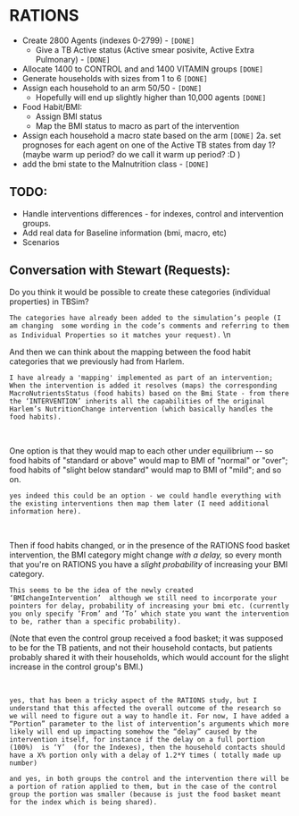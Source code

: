 # RATIONS 


* Create 2800 Agents (indexes 0-2799)  -  `[DONE]`
   * Give a TB Active status (Active smear posivite, Active Extra Pulmonary) - `[DONE]`
* Allocate 1400 to CONTROL and and 1400 VITAMIN groups     `[DONE]`
* Generate households with sizes from 1 to 6               `[DONE]`
* Assign each household to an arm 50/50 -                  `[DONE]`
   * Hopefully will end up slightly higher than 10,000 agents    `[DONE]`
* Food Habit/BMI:
  * Assign BMI status
  * Map the BMI status to macro as part of the intervention
* Assign each household a macro state based on the arm     `[DONE]`
  2a. set prognoses for each agent on one of the Active TB states from day 1? (maybe warm up period? do we call it warm up period? :D )
* add the bmi state to the Malnutrition class - `[DONE]`


## TODO:

* Handle interventions differences - for indexes, control and intervention groups.
* Add real data for Baseline information (bmi, macro, etc)
* Scenarios

 <NEED TO ADD MORE TODOs HERE>


## Conversation with Stewart (Requests):

Do you think it would be possible to create these categories (individual properties) in TBSim?

`The categories have already been added to the simulation’s people (I am changing  some wording in the code’s comments and referring to them as Individual Properties so it matches your request).` \n  

And then we can think about the mapping between the food habit categories that we previously had from Harlem.

`I have already a 'mapping' implemented as part of an intervention;  When the intervention is added it resolves (maps) the corresponding MacroNutrientsStatus (food habits) based on the Bmi State - from there the ‘INTERVENTION’ inherits all the capabilities of the original Harlem’s NutritionChange intervention (which basically handles the food habits).`

 

One option is that they would map to each other under equilibrium -- so food habits of "standard or above" would map to BMI of "normal" or "over"; food habits of "slight below standard" would map to BMI of "mild"; and so on.

`yes indeed this could be an option - we could handle everything with the existing interventions then map them later (I need additional information here).`

 

Then if food habits changed, or in the presence of the RATIONS food basket intervention, the BMI category might change *with a delay,* so every month that you're on RATIONS you have a *slight probability* of increasing your BMI category.

`This seems to be the idea of the newly created ‘BMIchangeIntervention’  although we still need to incorporate your pointers for delay, probability of increasing your bmi etc. (currently you only specify ‘From’ and ‘To’ which state you want the intervention to be, rather than a specific probability).`

(Note that even the control group received a food basket; it was supposed to be for the TB patients, and not their household contacts, but patients probably shared it with their households, which would account for the slight increase in the control group's BMI.)

 

`yes, that has been a tricky aspect of the RATIONS study, but I understand that this affected the overall outcome of the research so we will need to figure out a way to handle it. For now, I have added a “Portion” parameter to the list of intervention’s arguments which more likely will end up impacting somehow the “delay” caused by the intervention itself, for instance if the delay on a full portion (100%)  is ‘Y’  (for the Indexes), then the household contacts should have a X% portion only with a delay of 1.2*Y times ( totally made up number)`


`and yes, in both groups the control and the intervention there will be a portion of ration applied to them, but in the case of the control group the portion was smaller (because is just the food basket meant for the index which is being shared).`
